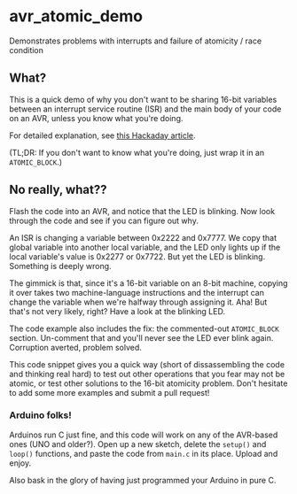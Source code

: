# avr_atomic_demo
Demonstrates problems with interrupts and failure of atomicity / race condition

## What?

This is a quick demo of why you don't want to be sharing 16-bit variables between an interrupt service routine (ISR) and the main body of your code on an AVR, unless you know what you're doing. 

For detailed explanation, see [this Hackaday article](http://wp.me/pk3lN-I79).

(TL;DR: If you don't want to know what you're doing, just wrap it in an `ATOMIC_BLOCK`.)

## No really, what??

Flash the code into an AVR, and notice that the LED is blinking.  Now look through the code and see if you can figure out why.

An ISR is changing a variable between 0x2222 and 0x7777.  We copy that global variable into another local variable, and the LED only lights up if the local variable's value is 0x2277 or 0x7722.  But yet the LED is blinking.  Something is deeply wrong.

The gimmick is that, since it's a 16-bit variable on an 8-bit machine, copying it over takes two machine-language instructions and the interrupt can change the variable when we're halfway through assigning it.  Aha!  But that's not very likely, right?  Have a look at the blinking LED.

The code example also includes the fix: the commented-out `ATOMIC_BLOCK` section.  Un-comment that and you'll never see the LED ever blink again.  Corruption averted, problem solved.

This code snippet gives you a quick way (short of dissassembling the code and thinking real hard) to test out other operations that you fear may not be atomic, or test other solutions to the 16-bit atomicity problem.  Don't hesitate to add some more examples and submit a pull request!

### Arduino folks!

Arduinos run C just fine, and this code will work on any of the AVR-based ones (UNO and older?).  Open up a new sketch, delete the `setup()` and `loop()` functions, and paste the code from `main.c` in its place.  Upload and enjoy.  

Also bask in the glory of having just programmed your Arduino in pure C. 



